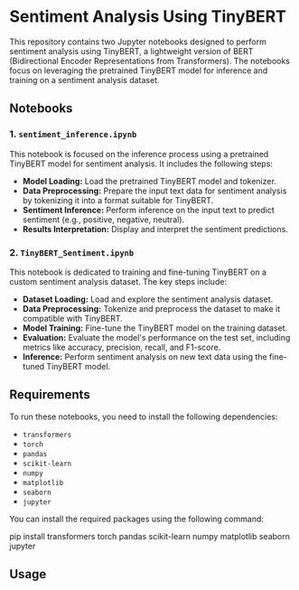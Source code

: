 # Sentiment Analysis Using TinyBERT

This repository contains two Jupyter notebooks designed to perform sentiment analysis using TinyBERT, a lightweight version of BERT (Bidirectional Encoder Representations from Transformers). The notebooks focus on leveraging the pretrained TinyBERT model for inference and training on a sentiment analysis dataset.

## Notebooks

### 1. `sentiment_inference.ipynb`
This notebook is focused on the inference process using a pretrained TinyBERT model for sentiment analysis. It includes the following steps:
- **Model Loading:** Load the pretrained TinyBERT model and tokenizer.
- **Data Preprocessing:** Prepare the input text data for sentiment analysis by tokenizing it into a format suitable for TinyBERT.
- **Sentiment Inference:** Perform inference on the input text to predict sentiment (e.g., positive, negative, neutral).
- **Results Interpretation:** Display and interpret the sentiment predictions.

### 2. `TinyBERT_Sentiment.ipynb`
This notebook is dedicated to training and fine-tuning TinyBERT on a custom sentiment analysis dataset. The key steps include:
- **Dataset Loading:** Load and explore the sentiment analysis dataset.
- **Data Preprocessing:** Tokenize and preprocess the dataset to make it compatible with TinyBERT.
- **Model Training:** Fine-tune the TinyBERT model on the training dataset.
- **Evaluation:** Evaluate the model's performance on the test set, including metrics like accuracy, precision, recall, and F1-score.
- **Inference:** Perform sentiment analysis on new text data using the fine-tuned TinyBERT model.

## Requirements

To run these notebooks, you need to install the following dependencies:

- `transformers`
- `torch`
- `pandas`
- `scikit-learn`
- `numpy`
- `matplotlib`
- `seaborn`
- `jupyter`

You can install the required packages using the following command:

pip install transformers torch pandas scikit-learn numpy matplotlib seaborn jupyter

## Usage
